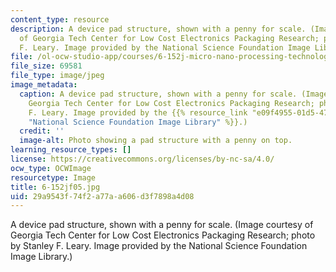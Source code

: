 ```yaml
---
content_type: resource
description: A device pad structure, shown with a penny for scale. (Image courtesy
  of Georgia Tech Center for Low Cost Electronics Packaging Research; photo by Stanley
  F. Leary. Image provided by the National Science Foundation Image Library.)
file: /ol-ocw-studio-app/courses/6-152j-micro-nano-processing-technology-fall-2005/29a9543f74f2a77aa606d3f7898a4d08_6-152jf05.jpg
file_size: 69581
file_type: image/jpeg
image_metadata:
  caption: A device pad structure, shown with a penny for scale. (Image courtesy of
    Georgia Tech Center for Low Cost Electronics Packaging Research; photo by Stanley
    F. Leary. Image provided by the {{% resource_link "e09f4955-01d5-4718-bcdb-5ddff5d58979"
    "National Science Foundation Image Library" %}}.)
  credit: ''
  image-alt: Photo showing a pad structure with a penny on top.
learning_resource_types: []
license: https://creativecommons.org/licenses/by-nc-sa/4.0/
ocw_type: OCWImage
resourcetype: Image
title: 6-152jf05.jpg
uid: 29a9543f-74f2-a77a-a606-d3f7898a4d08
---
```

A device pad structure, shown with a penny for scale. (Image courtesy of Georgia Tech Center for Low Cost Electronics Packaging Research; photo by Stanley F. Leary. Image provided by the National Science Foundation Image Library.)